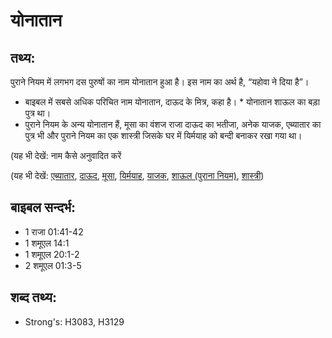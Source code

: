 # योनातान #

## तथ्य: ##

पुराने नियम में लगभग दस पुरुषों का नाम योनातान हुआ है। इस नाम का अर्थ है, “यहोवा ने दिया है”।

* बाइबल में सबसे अधिक परिचित नाम योनातान, दाऊद के मित्र, कहा है। * योनातान शाऊल का बड़ा पुत्र था।
* पुराने नियम के अन्य योनातान हैं, मूसा का वंशज राजा दाऊद का भतीजा, अनेक याजक, एब्यातार का पुत्र भी और पुराने नियम का एक शास्त्री जिसके घर में यिर्मयाह को बन्दी बनाकर रखा गया था। 

(यह भी देखें: नाम कैसे अनुवादित करें

(यह भी देखें: [एब्यातार](../abiathar.md), [दाऊद](../david.md), [मूसा](../moses.md), [यिर्मयाह](../jeremiah.md), [याजक](../priest.md), [शाऊल (पुराना नियम)](../saul.md), [शास्त्री](../scribe.md))

## बाइबल सन्दर्भ: ##

* 1 राजा 01:41-42
* 1 शमूएल 14:1
* 1 शमूएल 20:1-2
* 2 शमूएल 01:3-5

## शब्द तथ्य: ##

* Strong's: H3083, H3129
